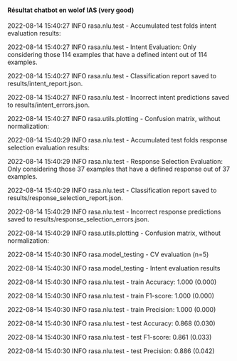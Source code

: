 #### Résultat chatbot en wolof IAS (very good)

2022-08-14 15:40:27 INFO     rasa.nlu.test  - Accumulated test folds intent evaluation results:

2022-08-14 15:40:27 INFO     rasa.nlu.test  - Intent Evaluation: Only considering those 114 examples that have a defined intent out of 114 examples.

2022-08-14 15:40:27 INFO     rasa.nlu.test  - Classification report saved to results/intent_report.json.

2022-08-14 15:40:27 INFO     rasa.nlu.test  - Incorrect intent predictions saved to results/intent_errors.json.

2022-08-14 15:40:27 INFO     rasa.utils.plotting  - Confusion matrix, without normalization: 


2022-08-14 15:40:29 INFO     rasa.nlu.test  - Accumulated test folds response selection evaluation results:

2022-08-14 15:40:29 INFO     rasa.nlu.test  - Response Selection Evaluation: Only considering those 37 examples that have a defined response out of 37 examples.

2022-08-14 15:40:29 INFO     rasa.nlu.test  - Classification report saved to results/response_selection_report.json.

2022-08-14 15:40:29 INFO     rasa.nlu.test  - Incorrect response predictions saved to results/response_selection_errors.json.

2022-08-14 15:40:29 INFO     rasa.utils.plotting  - Confusion matrix, without normalization: 



2022-08-14 15:40:30 INFO     rasa.model_testing  - CV evaluation (n=5)

2022-08-14 15:40:30 INFO     rasa.model_testing  - Intent evaluation results

2022-08-14 15:40:30 INFO     rasa.nlu.test  - train Accuracy: 1.000 (0.000)

2022-08-14 15:40:30 INFO     rasa.nlu.test  - train F1-score: 1.000 (0.000)

2022-08-14 15:40:30 INFO     rasa.nlu.test  - train Precision: 1.000 (0.000)

2022-08-14 15:40:30 INFO     rasa.nlu.test  - test Accuracy: 0.868 (0.030)

2022-08-14 15:40:30 INFO     rasa.nlu.test  - test F1-score: 0.861 (0.033)

2022-08-14 15:40:30 INFO     rasa.nlu.test  - test Precision: 0.886 (0.042)



